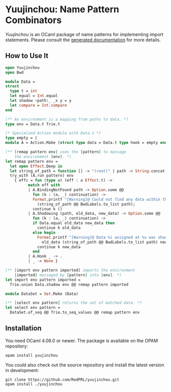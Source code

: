 # Yuujinchou: Name Pattern Combinators

_Yuujinchou_ is an OCaml package of name patterns for implementing import statements. Please consult the [generated documentation](https://redprl.org/yuujinchou/yuujinchou/Yuujinchou) for more details.

## How to Use It

<!-- This part should be in sync with test/TestImportSelect.ml and src/Yuujinchou.mli -->
```ocaml
open Yuujinchou
open Bwd

module Data =
struct
  type t = int
  let equal = Int.equal
  let shadow ~path:_ _x y = y
  let compare = Int.compare
end

(** An environment is a mapping from paths to data. *)
type env = Data.t Trie.t

(* Specialzed Action module with Data.t *)
type empty = |
module A = Action.Make (struct type data = Data.t type hook = empty end)

(** [remap pattern env] uses the [pattern] to massage
    the environment [env]. *)
let remap pattern env =
  let open Effect.Deep in
  let string_of_path = function [] -> "(root)" | path -> String.concat "." path in
  try_with (A.run pattern) env
    { effc = fun (type a) (eff : a Effect.t) ->
          match eff with
          | A.BindingNotFound path -> Option.some @@
            fun (k : (a, _) continuation) ->
            Format.printf "[Warning]@ Could not find any data within the subtree at %s.@."
              (string_of_path @@ BwdLabels.to_list path);
            continue k ()
          | A.Shadowing (path, old_data, new_data) -> Option.some @@
            fun (k : (a, _) continuation) ->
            if Data.equal old_data new_data then
              continue k old_data
            else begin
              Format.printf "[Warning]@ Data %i assigned at %s was shadowed by data %i.@."
                old_data (string_of_path @@ BwdLabels.to_list path) new_data;
              continue k new_data
            end
          | A.Hook _ -> .
          | _ -> None }

(** [import env pattern imported] imports the environment
    [imported] massaged by [pattern] into [env]. *)
let import env pattern imported =
  Trie.union Data.shadow env @@ remap pattern imported

module DataSet = Set.Make (Data)

(** [select env pattern] returns the set of matched data. *)
let select env pattern =
  DataSet.of_seq @@ Trie.to_seq_values @@ remap pattern env
```

## Installation

You need OCaml 4.08.0 or newer. The package is available on the OPAM repository:
```
opam install yuujinchou
```

You could also check out the source repository and install the latest version in development:
```
git clone https://github.com/RedPRL/yuujinchou.git
opam install ./yuujinchou
```
